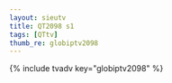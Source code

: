 ```yaml
--- 
layout: sieutv
title: QT2098 s1
tags: [QTtv]
thumb_re: globiptv2098
---
```

{% include tvadv key="globiptv2098" %} 
